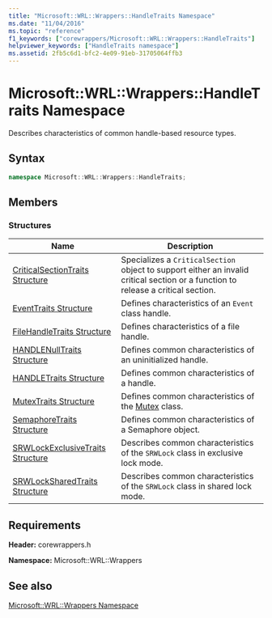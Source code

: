 ```yaml
---
title: "Microsoft::WRL::Wrappers::HandleTraits Namespace"
ms.date: "11/04/2016"
ms.topic: "reference"
f1_keywords: ["corewrappers/Microsoft::WRL::Wrappers::HandleTraits"]
helpviewer_keywords: ["HandleTraits namespace"]
ms.assetid: 2fb5c6d1-bfc2-4e09-91eb-31705064ffb3
---
```

# Microsoft::WRL::Wrappers::HandleTraits Namespace

Describes characteristics of common handle-based resource types.

## Syntax

```cpp
namespace Microsoft::WRL::Wrappers::HandleTraits;
```

## Members

### Structures

|Name|Description|
|----------|-----------------|
|[CriticalSectionTraits Structure](criticalsectiontraits-structure.md)|Specializes a `CriticalSection` object to support either an invalid critical section or a function to release a critical section.|
|[EventTraits Structure](eventtraits-structure.md)|Defines characteristics of an `Event` class handle.|
|[FileHandleTraits Structure](filehandletraits-structure.md)|Defines characteristics of a file handle.|
|[HANDLENullTraits Structure](handlenulltraits-structure.md)|Defines common characteristics of an uninitialized handle.|
|[HANDLETraits Structure](handletraits-structure.md)|Defines common characteristics of a handle.|
|[MutexTraits Structure](mutextraits-structure.md)|Defines common characteristics of the [Mutex](mutex-class.md) class.|
|[SemaphoreTraits Structure](semaphoretraits-structure.md)|Defines common characteristics of a Semaphore object.|
|[SRWLockExclusiveTraits Structure](srwlockexclusivetraits-structure.md)|Describes common characteristics of the `SRWLock` class in exclusive lock mode.|
|[SRWLockSharedTraits Structure](srwlocksharedtraits-structure.md)|Describes common characteristics of the `SRWLock` class in shared lock mode.|

## Requirements

**Header:** corewrappers.h

**Namespace:** Microsoft::WRL::Wrappers

## See also

[Microsoft::WRL::Wrappers Namespace](microsoft-wrl-wrappers-namespace.md)